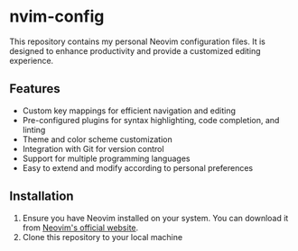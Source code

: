 # nvim-config

This repository contains my personal Neovim configuration files. It is designed to enhance productivity and provide a customized editing experience.

## Features
- Custom key mappings for efficient navigation and editing
- Pre-configured plugins for syntax highlighting, code completion, and linting
- Theme and color scheme customization
- Integration with Git for version control
- Support for multiple programming languages
- Easy to extend and modify according to personal preferences

## Installation
1. Ensure you have Neovim installed on your system. You can download it from [Neovim's official website](https://neovim.io/).
2. Clone this repository to your local machine
